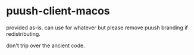 # puush-client-macos

provided as-is. can use for whatever but please remove puush branding if redistributing.

don't trip over the ancient code.


